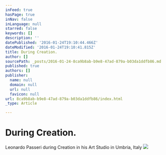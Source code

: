 ```yaml
---
inFeed: true
hasPage: true
inNav: false
inLanguage: null
starred: false
keywords: []
description: ''
datePublished: '2016-01-24T19:10:44.466Z'
dateModified: '2016-01-24T19:10:41.815Z'
title: During Creation.
author: []
sourcePath: _posts/2016-01-24-8ca9b8ab-b9e8-47ad-879a-b03da1ddfb86.md
published: true
authors: []
publisher:
  name: null
  domain: null
  url: null
  favicon: null
url: 8ca9b8ab-b9e8-47ad-879a-b03da1ddfb86/index.html
_type: Article

---
```

# During Creation.

Leonardo Passeri during Creation in his Art Studio in Umbria, Italy
![](https://s3-us-west-2.amazonaws.com/the-grid-img/p/5994c264f2e0af819226a7f9eca8b541388acc0f.jpg)